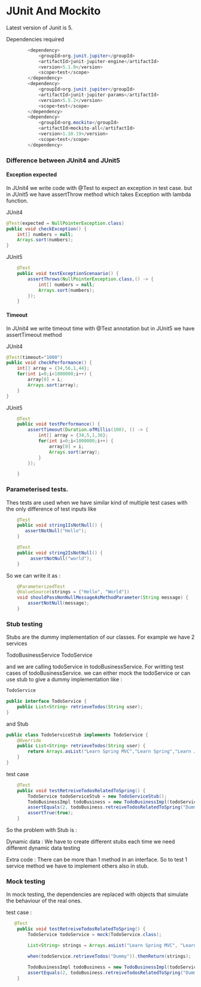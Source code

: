 # JUnit And Mockito

Latest version of Junit is 5.

Dependencies required
```java
        <dependency>
            <groupId>org.junit.jupiter</groupId>
            <artifactId>junit-jupiter-engine</artifactId>
            <version>5.1.0</version>
            <scope>test</scope>
        </dependency>
        <dependency>
            <groupId>org.junit.jupiter</groupId>
            <artifactId>junit-jupiter-params</artifactId>
            <version>5.5.2</version>
            <scope>test</scope>
        </dependency>
        <dependency>
            <groupId>org.mockito</groupId>
            <artifactId>mockito-all</artifactId>
            <version>1.10.19</version>
            <scope>test</scope>
        </dependency>
```

### Difference between JUnit4 and JUnit5

#### Exception expected
In JUnit4 we write code with @Test to expect an exception in test case. but in JUnit5
we have assertThrow method which takes Exception with lambda function.

JUnit4
```java
@Test(expected = NullPointerException.class)
public void checkException() {
    int[] numbers = null;
    Arrays.sort(numbers);
}
```

JUnit5
```java
    @Test
    public void testExceptionScenaario() {
        assertThrows(NullPointerException.class,() -> {
            int[] numbers = null;
            Arrays.sort(numbers);
        });
    }
```    
#### Timeout
In JUnit4 we write timeout time with @Test annotation but in JUnit5 we have assertTimeout method

JUnit4
```java
@Test(timeout="1000")
public void checkPerformance() {
    int[] array = {34,56,1,44};
    for(int i=0;i<1000000;i++) {
        array[0] = i;
        Arrays.sort(array);
    }
}
```

JUnit5
```java
    @Test
    public void testPerformance() {
        assertTimeout(Duration.ofMillis(100), () -> {
            int[] array = {34,5,1,36};
            for(int i=0;i<1000000;i++) {
                array[0] = i;
                Arrays.sort(array);
            }
        });

    }
```    

### Parameterised tests.
Thes tests are used when we have similar kind of multiple test cases with the only difference of 
test inputs like
```java
    @Test
    public void string1IsNotNull() {
       assertNotNull("Hello");
    }

    @Test
    public void string2IsNotNull() {
         assertNotNull("world");
    }
```

So we can write it as :

```java
    @ParameterizedTest
    @ValueSource(strings = {"Hello", "World"})
    void shouldPassNonNullMessageAsMethodParameter(String message) {
        assertNotNull(message);
    }
```


### Stub testing
Stubs are the dummy implementation of our classes.
 For example we have 2 services
 
 TodoBusinessService
 TodoService
 
 and we are calling todoService in todoBusinessService. For writting test cases of 
 todoBusinessService. we can either mock the todoService or can use stub to give a 
 dummy implementation like :
 
 ```java
 TodoService
 
 public interface TodoService {
     public List<String> retrieveTodos(String user);
 }
 ```
and Stub 

```java
public class TodoServiceStub implements TodoService {
    @Override
    public List<String> retrieveTodos(String user) {
        return Arrays.asList("Learn Spring MVC","Learn Spring","Learn Junit");
    }
}
```

test case 
```java
    @Test
    public void testRetreiveTodosRelatedToSpring() {
        TodoService todoServiceStub = new TodoServiceStub();
        TodoBusinessImpl todoBusiness = new TodoBusinessImpl(todoServiceStub);
        assertEquals(2, todoBusiness.retreiveTodosRelatedToSpring("Dummy").size());
        assertTrue(true);
    }
```    

So the problem with Stub is :                                          

Dynamic data : We have to create different stubs each time we need different dynamic data testing

Extra code : There can be more than 1 method in an interface. So to test 1 service method we have to
implement others also in stub.


### Mock testing
In mock testing, the dependencies are replaced with objects that simulate the behaviour of the real ones.

test case :
```java
   @Test
    public void testRetreiveTodosRelatedToSpring() {
        TodoService todoService = mock(TodoService.class);

        List<String> strings = Arrays.asList("Learn Spring MVC", "Learn Spring", "Learn Junit");

        when(todoService.retrieveTodos("Dummy")).thenReturn(strings);

        TodoBusinessImpl todoBusiness = new TodoBusinessImpl(todoService);
        assertEquals(2, todoBusiness.retreiveTodosRelatedToSpring("Dummy").size());
    }
```    